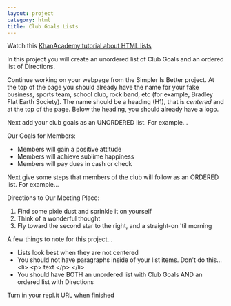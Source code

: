 ```yaml
---
layout: project
category: html
title: Club Goals Lists
---
```


Watch this [KhanAcademy tutorial about HTML lists](https://www.khanacademy.org/computing/hour-of-code/hour-of-html/pt/html-lists)

In this project you will create an unordered list of Club Goals and an ordered list of Directions.

Continue working on your webpage from the Simpler Is Better project. At the top of the page you should already have the name for your fake business, sports team, school club, rock band, etc (for example, Bradley Flat Earth Society). The name should be a heading (H1), that is *centered* and at the top of the page. Below the heading, you should already have a logo.

Next add your club goals as an UNORDERED list. For example...

Our Goals for Members:

  - Members will gain a positive attitude
  - Members will achieve sublime happiness
  - Members will pay dues in cash or check

Next give some steps that members of the club will follow as an ORDERED list. For example...

Directions to Our Meeting Place:

  1.  Find some pixie dust and sprinkle it on yourself
  1.  Think of a wonderful thought
  1.  Fly toward the second star to the right, and a straight-on 'til morning

A few things to note for this project...

  - Lists look best when they are not centered
  - You should not have paragraphs inside of your list items. Don't do this... &lt;li> &lt;p> text &lt;/p> &lt;/li>
  - You should have BOTH an unordered list with Club Goals AND an ordered list with Directions

Turn in your repl.it URL when finished
